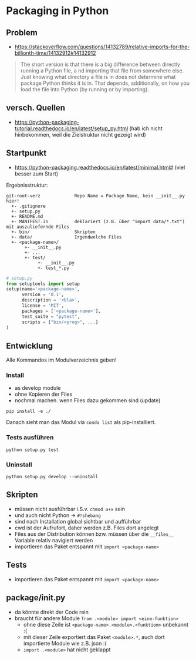 # Packaging in Python


## Problem

- https://stackoverflow.com/questions/14132789/relative-imports-for-the-billionth-time/14132912#14132912

> The short version is that there is a big difference between directly running a Python file, a
nd importing that file from somewhere else. Just knowing what directory a file is in does not 
determine what package Python thinks it is in. That depends, additionally, on how you load the file 
into Python (by running or by importing).

## versch. Quellen

- https://python-packaging-tutorial.readthedocs.io/en/latest/setup_py.html (hab ich nicht hinbekommen, weil die Zielstruktur nicht gezeigt wird)

## Startpunkt

- https://python-packaging.readthedocs.io/en/latest/minimal.html# (viel besser zum Start)

Ergebnisstruktur:
```
git-root-verz             Repo Name = Package Name, kein __init__.py hier!
  +- .gitignore
  +- setup.py
  +- README.md
  +- MANIFEST.in          deklariert (z.B. über "import data/*.txt") mit auszuliefernde Files
  +- bin/                 Skripten
  +- data/                Irgendwelche Files
  +- <package-name>/
       +- __init__.py
       +- ...
       +- test/
            +- __init__.py
            +- test_*.py
```

```python
# setup.py
from setuptools import setup
setup(name='<package-name>',
      version = '0.1',
      description = '<bla>',
      license = 'MIT',
      packages = ['<package-name>'],
      test_suite = "pytest",
      scripts = ["bin/<prog>", ...]
)
```

## Entwicklung

Alle Kommandos im Modulverzeichnis geben!

### Install
- as develop module
- ohne Kopieren der Files
- nochmal machen. wenn Files dazu gekommen sind (update)

```shell script
pip install -e ./
```

Danach sieht man das Modul via `conda list` als pip-installiert.


### Tests ausführen
```shell script
python setup.py test
```

### Uninstall
```shell script
python setup.py develop --uninstall
```

## Skripten

- müssen nicht ausführbar i.S.v. `chmod u+x` sein 
- und auch nicht Python -> `#!shebang`
- sind nach Installation global sichtbar und aufführbar
- cwd ist der Aufrufort, daher werden z.B. Files dort angelegt
- Files aus der Distribution können bzw. müssen  über die `__files__` Variable relativ navigiert werden
- importieren das Paket entspannt mit `import <package-name>`

## Tests

- importieren das Paket entspannt mit `import <package-name>`

## package/__init__.py

- da könnte direkt der Code rein
- braucht für andere Module `from .<module> import <eine-funktion>`
  - ohne diese Zeile ist `<package-name>.<module>.<funktiom>` unbekannt :(
  - mit dieser Zeile exportiert das Paket `<module>.*`, auch dort importierte Module wie z.B. json :(
  - `import .<module>` hat nicht geklappt

